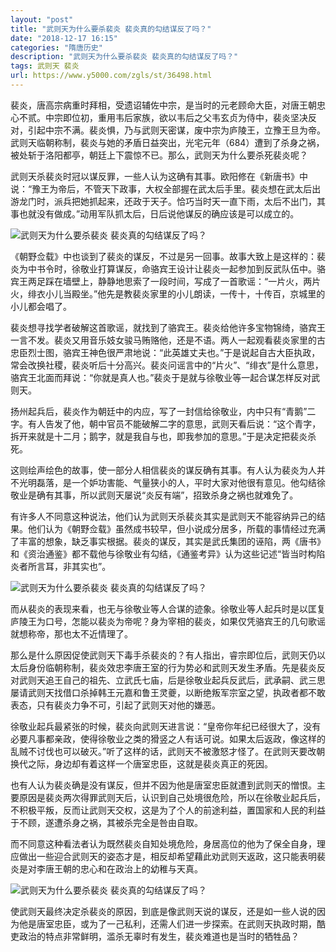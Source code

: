 ```yaml
---
layout: "post"
title: "武则天为什么要杀裴炎 裴炎真的勾结谋反了吗？"
date: "2018-12-17 16:15"
categories: "隋唐历史"
description: "武则天为什么要杀裴炎 裴炎真的勾结谋反了吗？"
tags: 武则天 裴炎
url: https://www.y5000.com/zgls/st/36498.html
---
```






裴炎，唐高宗病重时拜相，受遗诏辅佐中宗，是当时的元老顾命大臣，对唐王朝忠心不贰。中宗即位初，重用韦后家族，欲以韦后之父韦玄贞为侍中，裴炎坚决反对，引起中宗不满。裴炎惧，乃与武则天密谋，废中宗为庐陵王，立豫王旦为帝。武则天临朝称制，裴炎与她的矛盾日益突出，光宅元年（684）遭到了杀身之祸，被处斩于洛阳都亭，朝廷上下震惊不已。那么，武则天为什么要杀死裴炎呢？

武则天杀裴炎时冠以谋反罪，一些人认为这确有其事。欧阳修在《新唐书》中说：“豫王为帝后，不管天下政事，大权全部握在武太后手里。裴炎想在武太后出游龙门时，派兵把她抓起来，还政于天子。恰巧当时天一直下雨，太后不出门，其事也就没有做成。”动用军队抓太后，日后说他谋反的确应该是可以成立的。

![武则天为什么要杀裴炎
裴炎真的勾结谋反了吗？](https://img.y5000.com/uploads/allimg/181101/5343f0f4ab33517928f049d68c5ac358.jpg)

《朝野佥载》中也谈到了裴炎的谋反，不过是另一回事。故事大致上是这样的：裴炎为中书令时，徐敬业打算谋反，命骆宾王设计让裴炎一起参加到反武队伍中。骆宾王两足踩在墙壁上，静静地思索了一段时间，写成了一首歌谣：“一片火，两片火，绯衣小儿当殿坐。”他先是教裴炎家里的小儿朗读，一传十，十传百，京城里的小儿都会唱了。

裴炎想寻找学者破解这首歌谣，就找到了骆宾王。裴炎给他许多宝物锦绮，骆宾王一言不发。裴炎又用音乐妓女骏马贿赂他，还是不语。两人一起观看裴炎家里的古忠臣烈士图，骆宾王神色很严肃地说：“此英雄丈夫也。”于是说起自古大臣执政，常会改换社稷，裴炎听后十分高兴。裴炎问谣言中的“片火”、“绯衣”是什么意思，骆宾王北面而拜说：“你就是真人也。”裴炎于是就与徐敬业等一起合谋怎样反对武则天。

扬州起兵后，裴炎作为朝廷中的内应，写了一封信给徐敬业，内中只有“青鹅”二字。有人告发了他，朝中官员不能破解二字的意思，武则天看后说：“这个青字，拆开来就是十二月；鹅字，就是我自与也，即我参加的意思。”于是决定把裴炎杀死。

这则绘声绘色的故事，使一部分人相信裴炎的谋反确有其事。有人认为裴炎为人并不光明磊落，是一个妒功害能、气量狭小的人，平时大家对他很有意见。他勾结徐敬业是确有其事，所以武则天屡说“炎反有端”，招致杀身之祸也就难免了。

有许多人不同意这种说法，他们认为武则天杀裴炎其实是武则天不能容纳异己的结果。他们认为《朝野佥载》虽然成书较早，但小说成分居多，所载的事情经过充满了丰富的想象，缺乏事实根据。裴炎的谋反，其实是武氏集团的诬陷，两《唐书》和《资治通鉴》都不载他与徐敬业有勾结，《通鉴考异》认为这些记述“皆当时构陷炎者所言耳，非其实也”。

![武则天为什么要杀裴炎
裴炎真的勾结谋反了吗？](https://img.y5000.com/uploads/allimg/181101/5912bb2795247a31a3e564357865df68.jpg)

而从裴炎的表现来看，也无与徐敬业等人合谋的迹象。徐敬业等人起兵时是以匡复庐陵王为口号，怎能以裴炎为帝呢？身为宰相的裴炎，如果仅凭骆宾王的几句歌谣就想称帝，那也太不近情理了。

那么是什么原因促使武则天下毒手杀裴炎的？有人指出，睿宗即位后，武则天仍以太后身份临朝称制，裴炎效忠李唐王室的行为势必和武则天发生矛盾。先是裴炎反对武则天追王自己的祖先、立武氏七庙，后是徐敬业起兵反武后，武承嗣、武三思屡请武则天找借口杀掉韩王元嘉和鲁王灵夔，以断绝叛军宗室之望，执政者都不敢表态，只有裴炎力争不可，引起了武则天对他的嫌恶。

徐敬业起兵最紧张的时候，裴炎向武则天进言说：“皇帝你年纪已经很大了，没有必要凡事都亲政，使得徐敬业之类的猾竖之人有话可说。如果太后返政，像这样的乱贼不讨伐也可以破灭。”听了这样的话，武则天不被激怒才怪了。在武则天要改朝换代之际，身边却有着这样一个唐室忠臣，这就是裴炎真正的死因。

也有人认为裴炎确是没有谋反，但并不因为他是唐室忠臣就遭到武则天的憎恨。主要原因是裴炎两次得罪武则天后，认识到自己处境很危险，所以在徐敬业起兵后，不积极平叛，反而让武则天交权，这是为了个人的前途利益，置国家和人民的利益于不顾，遂遭杀身之祸，其被杀完全是咎由自取。

而不同意这种看法者认为既然裴炎自知处境危险，身居高位的他为了保全自身，理应做出一些迎合武则天的姿态才是，相反却希望藉此劝武则天返政，这只能表明裴炎是对李唐王朝的忠心和在政治上的幼稚与天真。

![武则天为什么要杀裴炎
裴炎真的勾结谋反了吗？](https://img.y5000.com/uploads/allimg/181101/f3a5399d2f8fc0b9f9b9a3577c34b688.jpg)

使武则天最终决定杀裴炎的原因，到底是像武则天说的谋反，还是如一些人说的因为他是唐室忠臣，或为了一己私利，还需人们进一步探索。在武则天执政时期，酷吏政治的特点非常鲜明，滥杀无辜时有发生，裴炎难道也是当时的牺牲品？
